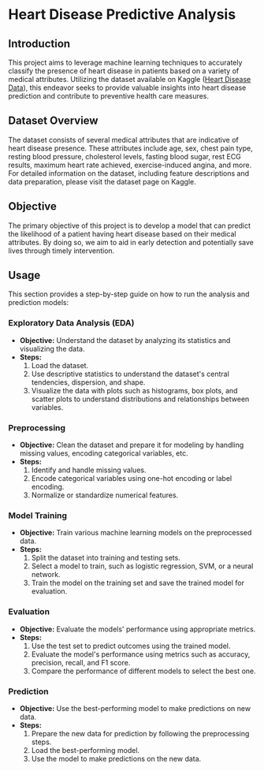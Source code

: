 # Heart Disease Predictive Analysis

## Introduction
This project aims to leverage machine learning techniques to accurately classify the presence of heart disease in patients based on a variety of medical attributes. Utilizing the dataset available on Kaggle ([Heart Disease Data](https://www.kaggle.com/datasets/redwankarimsony/heart-disease-data/data)), this endeavor seeks to provide valuable insights into heart disease prediction and contribute to preventive health care measures.

## Dataset Overview
The dataset consists of several medical attributes that are indicative of heart disease presence. These attributes include age, sex, chest pain type, resting blood pressure, cholesterol levels, fasting blood sugar, rest ECG results, maximum heart rate achieved, exercise-induced angina, and more. For detailed information on the dataset, including feature descriptions and data preparation, please visit the dataset page on Kaggle.

## Objective
The primary objective of this project is to develop a model that can predict the likelihood of a patient having heart disease based on their medical attributes. By doing so, we aim to aid in early detection and potentially save lives through timely intervention.

## Usage
This section provides a step-by-step guide on how to run the analysis and prediction models:

### Exploratory Data Analysis (EDA)
- **Objective:** Understand the dataset by analyzing its statistics and visualizing the data.
- **Steps:** 
  1. Load the dataset.
  2. Use descriptive statistics to understand the dataset's central tendencies, dispersion, and shape.
  3. Visualize the data with plots such as histograms, box plots, and scatter plots to understand distributions and relationships between variables.

### Preprocessing
- **Objective:** Clean the dataset and prepare it for modeling by handling missing values, encoding categorical variables, etc.
- **Steps:** 
  1. Identify and handle missing values.
  2. Encode categorical variables using one-hot encoding or label encoding.
  3. Normalize or standardize numerical features.

### Model Training
- **Objective:** Train various machine learning models on the preprocessed data.
- **Steps:** 
  1. Split the dataset into training and testing sets.
  2. Select a model to train, such as logistic regression, SVM, or a neural network.
  3. Train the model on the training set and save the trained model for evaluation.

### Evaluation
- **Objective:** Evaluate the models' performance using appropriate metrics.
- **Steps:** 
  1. Use the test set to predict outcomes using the trained model.
  2. Evaluate the model's performance using metrics such as accuracy, precision, recall, and F1 score.
  3. Compare the performance of different models to select the best one.

### Prediction
- **Objective:** Use the best-performing model to make predictions on new data.
- **Steps:** 
  1. Prepare the new data for prediction by following the preprocessing steps.
  2. Load the best-performing model.
  3. Use the model to make predictions on the new data.
